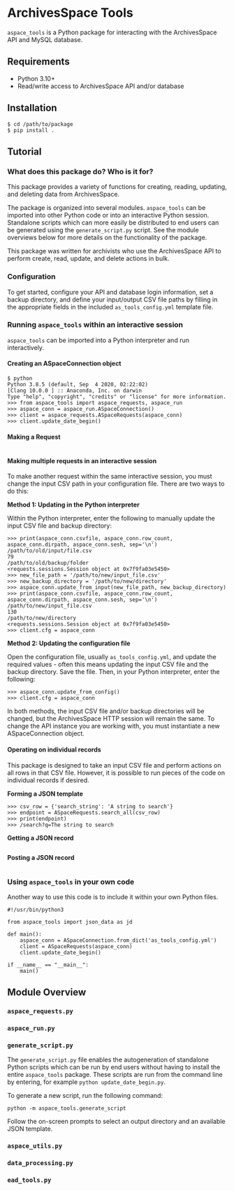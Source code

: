 # ArchivesSpace Tools

`aspace_tools` is a Python package for interacting with the ArchivesSpace API and MySQL database.

## Requirements

* Python 3.10+
* Read/write access to ArchivesSpace API and/or database

## Installation

```
$ cd /path/to/package
$ pip install .
```

## Tutorial

### What does this package do? Who is it for?

This package provides a variety of functions for creating, reading, updating, and deleting data from ArchivesSpace.

The package is organized into several modules. `aspace_tools` can be imported into other Python code or into an interactive Python session. Standalone scripts which can more easily be distributed to end users can be generated using the `generate_script.py` script. See the module overviews below for more details on the functionality of the package.

This package was written for archivists who use the ArchivesSpace API to perform create, read, update, and delete actions in bulk. 

### Configuration

To get started, configure your API and database login information, set a backup directory, and define your input/output CSV file paths by filling in the appropriate fields in the included `as_tools_config.yml` template file.

### Running `aspace_tools` within an interactive session

`aspace_tools` can be imported into a Python interpreter and run interactively.

#### Creating an ASpaceConnection object

```
$ python
Python 3.8.5 (default, Sep  4 2020, 02:22:02)
[Clang 10.0.0 ] :: Anaconda, Inc. on darwin
Type "help", "copyright", "credits" or "license" for more information.
>>> from aspace_tools import aspace_requests, aspace_run
>>> aspace_conn = aspace_run.ASpaceConnection()
>>> client = aspace_requests.ASpaceRequests(aspace_conn)
>>> client.update_date_begin()

```

#### Making a Request

```
```

#### Making multiple requests in an interactive session

To make another request within the same interactive session, you must change the input CSV path in your configuration file. There are two ways to do this:

__Method 1: Updating in the Python interpreter__

Within the Python interpreter, enter the following to manually update the input CSV file and backup directory:

```
>>> print(aspace_conn.csvfile, aspace_conn.row_count, aspace_conn.dirpath, aspace_conn.sesh, sep='\n')
/path/to/old/input/file.csv
79
/path/to/old/backup/folder
<requests.sessions.Session object at 0x7f9fa03e5450>
>>> new_file_path = '/path/to/new/input_file.csv'
>>> new_backup_directory = '/path/to/new/directory'
>>> aspace_conn.update_from_input(new_file_path, new_backup_directory)
>>> print(aspace_conn.csvfile, aspace_conn.row_count, aspace_conn.dirpath, aspace_conn.sesh, sep='\n')
/path/to/new/input_file.csv
130
/path/to/new/directory
<requests.sessions.Session object at 0x7f9fa03e5450>
>>> client.cfg = aspace_conn
```

__Method 2: Updating the configuration file__


Open the configuration file, usually `as_tools_config.yml`, and update the required values - often this means updating the input CSV file and the backup directory. Save the file. Then, in your Python interpreter, enter the following:

```
>>> aspace_conn.update_from_config()
>>> client.cfg = aspace_conn
```

In both methods, the input CSV file and/or backup directories will be changed, but the ArchivesSpace HTTP session will remain the same. To change the API instance you are working with, you must instantiate a new ASpaceConnection object.

#### Operating on individual records

This package is designed to take an input CSV file and perform actions on all rows in that CSV file. However, it is possible to run pieces of the code on individual records if desired.

__Forming a JSON template__

```
>>> csv_row = {'search_string': 'A string to search'}
>>> endpoint = ASpaceRequests.search_all(csv_row)
>>> print(endpoint)
>>> /search?q=The string to search
```

__Getting a JSON record__

```

```

__Posting a JSON record__

```
```

### Using `aspace_tools` in your own code

Another way to use this code is to include it within your own Python files. 

```
#!/usr/bin/python3

from aspace_tools import json_data as jd

def main():
	aspace_conn = ASpaceConnection.from_dict('as_tools_config.yml')
	client = ASpaceRequests(aspace_conn)
	client.update_date_begin()

if __name__ == "__main__":
	main()

```

<!-- ## Running `aspace_tools` from the command line

TBD - need to update the CLI scripts before this can be done. -->

## Module Overview

### `aspace_requests.py`

### `aspace_run.py`

### `generate_script.py`

The `generate_script.py` file enables the autogeneration of standalone Python scripts which can be run by end users without having to install the entire `aspace_tools` package. These scripts are run from the command line by entering, for example `python update_date_begin.py`.

To generate a new script, run the following command:

`python -m aspace_tools.generate_script`

Follow the on-screen prompts to select an output directory and an available JSON template.

### `aspace_utils.py`

### `data_processing.py`

### `ead_tools.py`